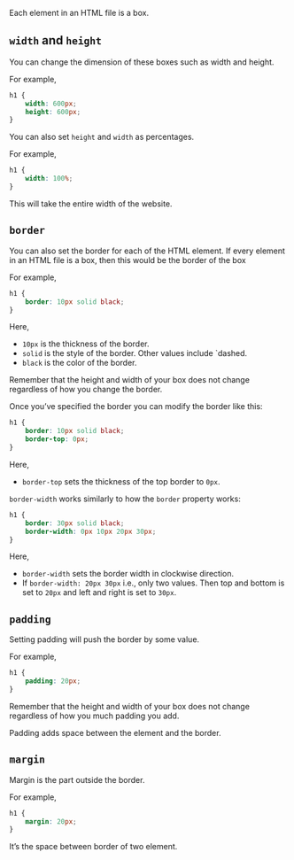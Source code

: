 Each element in an HTML file is a box. 

## `width` and `height`

You can change the dimension of these boxes such as width and height.

For example,
```css
h1 {
	width: 600px;
	height: 600px;
}
```

You can also set `height` and `width` as percentages.

For example,
```css
h1 {
	width: 100%;
}
```

This will take the entire width of the website.

## `border`

You can also set the border for each of the HTML element. If every element in an HTML file is a box, then this would be the border of the box

For example,
```css
h1 {
	border: 10px solid black;
}
```

Here,
- `10px` is the thickness of the border.
- `solid` is the style of the border. Other values include `dashed.
- `black` is the color of the border.

Remember that the height and width of your box does not change regardless of how you change the border.

Once you’ve specified the border you can modify the border like this:
```css
h1 {
	border: 10px solid black;
	border-top: 0px;
}
```

Here,
- `border-top` sets the thickness of the top border to `0px`.

`border-width` works similarly to how the `border` property works:
```css
h1 {
	border: 30px solid black;
	border-width: 0px 10px 20px 30px;
}
```

Here,
- `border-width` sets the border width in clockwise direction.
- If `border-width: 20px 30px` i.e., only two values. Then top and bottom is set to `20px` and left and right is set to `30px`.

## `padding`

Setting padding will push the border by some value.

For example,
```css
h1 {
	padding: 20px;
}
```

Remember that the height and width of your box does not change regardless of how you much padding you add.

Padding adds space between the element and the border.

## `margin`

Margin is the part outside the border.

For example,
```css
h1 {
	margin: 20px;
}
```

It’s the space between border of two element.